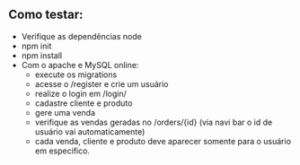 ## Como testar:

- Verifique as dependências node
- npm init
- npm install
- Com o apache e MySQL online:
    - execute os migrations
    - acesse o /register e crie um usuário
    - realize o login em /login/
    - cadastre cliente e produto
    - gere uma venda
    - verifique as vendas geradas no /orders/{id} (via navi bar o id de usuário vai automaticamente)
    - cada venda, cliente e produto deve aparecer somente para o usuário em especifico.
